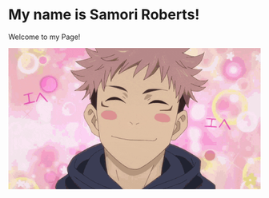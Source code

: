 <h1>My name is Samori Roberts!</h1>
<p>Welcome to my Page!</p>

<div align='center'>
  <img src="res/welcome.gif" />
</div> 


<!--
**SamoriR/samorir** is a ✨ _special_ ✨ repository because its `README.md` (this file) appears on your GitHub profile.

Here are some ideas to get you started:

- 🔭 I’m currently working on ...
- 🌱 I’m currently learning ...
- 👯 I’m looking to collaborate on ...
- 🤔 I’m looking for help with ...
- 💬 Ask me about ...
- 📫 How to reach me: ...
- 😄 Pronouns: ...
- ⚡ Fun fact: ...
-->
